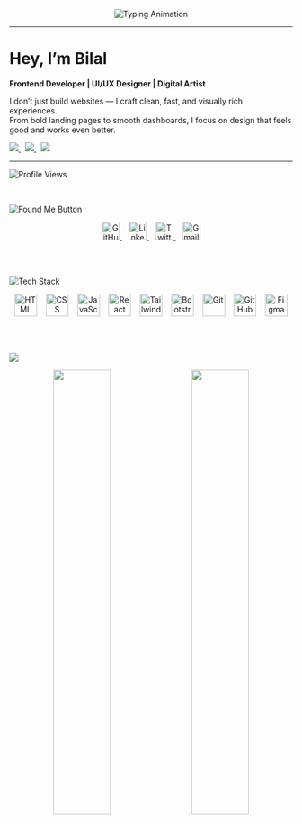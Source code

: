 <!-- Typing Animation -->
<p align="center">
  <img src="https://readme-typing-svg.herokuapp.com?font=Fira+Code&size=24&duration=3000&pause=1000&color=61EDD6&center=true&vCenter=true&width=600&lines=Building+-+Designing+-+Creating" alt="Typing Animation" />
</p>

<hr>

# Hey, I’m Bilal  
**Frontend Developer | UI/UX Designer | Digital Artist**

I don’t just build websites — I craft clean, fast, and visually rich experiences.  
From bold landing pages to smooth dashboards, I focus on design that feels good and works even better.
<br>

<!-- Info Buttons Row -->
<p align="left">
  <a href="https://bilal-profile.netlify.app" target="_blank">
    <img src="https://img.shields.io/badge/Portfolio-6C63FF?style=for-the-badge&logo=vercel&logoColor=white" />
  </a>
  &nbsp;
  <a href="https://your-blog-link.com" target="_blank">
    <img src="https://img.shields.io/badge/Blog_Posts-blueviolet?style=for-the-badge&logo=hashnode&logoColor=white" />
  </a>
  &nbsp;
  <a href="mailto:infobilalmalik03@gmail.com" target="_blank">
    <img src="https://img.shields.io/badge/Contact_Me-D44638?style=for-the-badge&logo=gmail&logoColor=white" />
  </a>
</p>

<hr>

<!-- PROFILE VIEWS COUNTER -->
<p align="left">
  <img src="https://komarev.com/ghpvc/?username=byllzz&label=Profile%20views&color=8000ff&style=flat" alt="Profile Views" />
</p>

<br>

<!-- Found Me Button -->
<p align="left">
  <img src="https://raw.githubusercontent.com/byllzz/byllzz/main/found-me-btn.svg" alt="Found Me Button" />
</p>

<!-- Social Links -->
<p align="center">
  <a href="https://github.com/bilalmalik04" target="_blank">
    <img alt="GitHub" style="height:32px;" src="https://cdn.jsdelivr.net/gh/devicons/devicon/icons/github/github-original.svg" />
  </a>&nbsp;&nbsp;
  <a href="#" target="_blank">
    <img alt="LinkedIn" style="height:32px;" src="https://cdn.jsdelivr.net/gh/devicons/devicon/icons/linkedin/linkedin-original.svg" />
  </a>&nbsp;&nbsp;
  <a href="https://x.com/byllzzz" target="_blank">
    <img alt="Twitter" style="height:32px;" src="https://cdn.jsdelivr.net/gh/devicons/devicon/icons/twitter/twitter-original.svg" />
  </a>&nbsp;&nbsp;
  <a href="mailto:infobilalmalik03@gmail.com" target="_blank">
    <img alt="Gmail" style="height:32px;" src="https://img.icons8.com/color/48/gmail--v1.png" />
  </a>
</p>
<br><br>

<!-- Tech Stack Button -->
<p align="left">
  <img src="https://github.com/byllzz/byllzz/blob/main/tech-stack.svg" alt="Tech Stack" />
</p>

<!-- Tech Stack Icons -->
<div align="center">
  <img src="https://cdn.jsdelivr.net/gh/devicons/devicon/icons/html5/html5-original.svg" style="height:40px;" alt="HTML" />
  &nbsp;&nbsp;
  <img src="https://cdn.jsdelivr.net/gh/devicons/devicon/icons/css3/css3-original.svg" style="height:40px;" alt="CSS" />
  &nbsp;&nbsp;
  <img src="https://cdn.jsdelivr.net/gh/devicons/devicon/icons/javascript/javascript-original.svg" style="height:40px;" alt="JavaScript" />
  &nbsp;&nbsp;
  <img src="https://cdn.jsdelivr.net/gh/devicons/devicon/icons/react/react-original.svg" style="height:40px;" alt="React" />
  &nbsp;&nbsp;
  <img src="https://img.icons8.com/color/48/tailwind_css.png" style="height:40px;" alt="Tailwind CSS" />
  &nbsp;&nbsp;
  <img src="https://cdn.jsdelivr.net/gh/devicons/devicon/icons/bootstrap/bootstrap-original.svg" style="height:40px;" alt="Bootstrap" />
  &nbsp;&nbsp;
  <img src="https://cdn.jsdelivr.net/gh/devicons/devicon/icons/git/git-original.svg" style="height:40px;" alt="Git" />
  &nbsp;&nbsp;
  <img src="https://cdn.jsdelivr.net/gh/devicons/devicon/icons/github/github-original.svg" style="height:40px;" alt="GitHub" />
  &nbsp;&nbsp;
  <img src="https://cdn.jsdelivr.net/gh/devicons/devicon/icons/figma/figma-original.svg" style="height:40px;" alt="Figma" />
</div>

<br><br>

<!-- GitHub Stats Title -->
<p align="left">
  <img src="https://img.shields.io/badge/GITHUB%20STATS-000000?style=for-the-badge&logo=github&logoColor=white" />
</p>

<!-- GitHub Stats -->
<div align="center">
  <img src="https://github-readme-stats.vercel.app/api?username=byllzz&show_icons=true&theme=github_dark&hide_title=true" width="45%" />
  &nbsp;&nbsp;&nbsp;
  <img src="https://github-readme-stats.vercel.app/api/top-langs/?username=byllzz&layout=compact&theme=github_dark" width="45%" />
</div>
